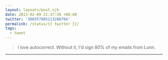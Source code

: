 ```yaml
---
layout: layouts/post.njk
date: 2013-02-09 21:37:59 +00:00
twitter: '300357905113288704'
permalink: /status/{{ twitter }}/
tags: 
  - tweet
---
```


> I love autocorrect. Without it, I'd sign 80% of my emails from Lunn.

---
